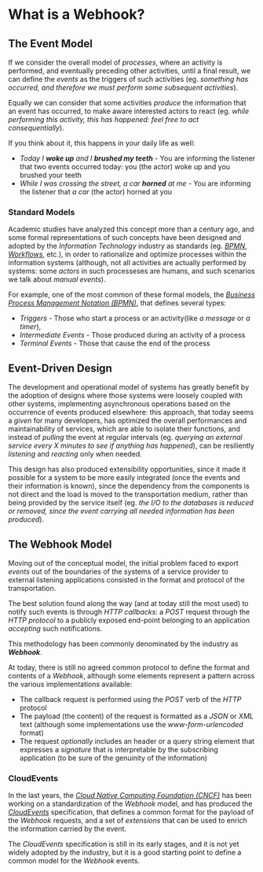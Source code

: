 <!--
 Copyright 2022-2023 Deveel
 
 Licensed under the Apache License, Version 2.0 (the "License");
 you may not use this file except in compliance with the License.
 You may obtain a copy of the License at
 
     http://www.apache.org/licenses/LICENSE-2.0
 
 Unless required by applicable law or agreed to in writing, software
 distributed under the License is distributed on an "AS IS" BASIS,
 WITHOUT WARRANTIES OR CONDITIONS OF ANY KIND, either express or implied.
 See the License for the specific language governing permissions and
 limitations under the License.
-->

# What is a Webhook?

## The Event Model

If we consider the overall model of _processes_, where an activity is performed, and eventually preceding other activities, until a final result, we can define the _events_ as the triggers of such activities (eg. _something has occurred, and therefore we must perform some subsequent activities_).

Equally we can consider that some activities _produce_ the information that an event has occurred, to make aware interested actors to react (eg. _while performing this activity, this has happened: feel free to act consequentially_).

If you think about it, this happens in your daily life as well:

- _Today I **woke up** and I **brushed my teeth**_ - You are informing the listener that two events occurred today: you (the actor) woke up and you brushed your teeth
- _While I was crossing the street, a car **horned** at me_ - You are informing the listener that _a car_ (the actor) horned at you

### Standard Models

Academic studies have analyzed this concept more than a century ago, and some formal representations of such concepts have been designed and adopted by the *Information Technology* industry as standards (eg. _[BPMN](https://en.wikipedia.org/wiki/Business_Process_Model_and_Notation)_, _[Workflows](https://en.wikipedia.org/wiki/Workflow)_, etc.), in order to rationalize and optimize processes within the information systems (although, not all activities are actually performed by systems: some _actors_ in such processeses are humans, and such scenarios we talk about _manual events_).

For example, one of the most common of these formal models, the _[Business Process Management Notation (BPMN)](https://en.wikipedia.org/wiki/Business_Process_Model_and_Notation)_, that defines several types:
* _Triggers_ - Those who start a process or an activity(like _a message_ or _a timer_), 
* _Intermediate Events_ - Those produced during an activity of a process
* _Terminal Events_ - Those that cause the end of the process


## Event-Driven Design

The development and operational model of systems has greatly benefit by the adoption of designs where those systems were loosely coupled with other systems, implementing asynchronous operations based on the occurrence of events produced elsewhere: this approach, that today seems a _given_ for many developers, has optimized the overall performances and maintainability of services, which are able to isolate their functions, and instead of _pulling_ the event at regular intervals (eg. _querying an external service every X minutes to see if anything has happened_), can be resiliently _listening_ and _reacting_ only when needed.

This design has also produced extensibility opportunities, since it made it possible for a system to be more easily integrated (once the events and their information is known), since the dependency from the components is not direct and the load is moved to the transportation medium, rather than being provided by the service itself (eg. _the I/O to the databases is reduced or removed, since the event carrying all needed information has been produced_).

## The Webhook Model

Moving out of the conceptual model, the initial problem faced to export _events_ out of the boundaries of the systems of a service provider to external listening applications consisted in the format and protocol of the transportation.

The best solution found along the way (and at today still the most used) to notify such events is through _HTTP callbacks_: a _POST_ request through the _HTTP protocol_ to a publicly exposed end-point belonging to an application _accepting_ such notifications.

This methodology has been commonly denominated by the industry as _**Webhook**_.

At today, there is still no agreed common protocol to define the format and contents of a _Webhook_, although some elements represent a pattern across the various implementations available:

- The callback request is performed using the _POST_ verb of the _HTTP_ protocol
- The payload (the content) of the request is formatted as a _JSON_ or _XML_ text (although some implementations use the _www-form-urlencoded_ format)
- The request _optionally_ includes an header or a query string element that expresses a _signature_ that is interpretable by the subscribing application (to be sure of the genuinity of the information)

### CloudEvents

In the last years, the _[Cloud Native Computing Foundation (CNCF)](https://www.cncf.io/)_ has been working on a standardization of the _Webhook_ model, and has produced the _[CloudEvents](https://cloudevents.io/)_ specification, that defines a common format for the payload of the _Webhook_ requests, and a set of _extensions_ that can be used to enrich the information carried by the event.

The _CloudEvents_ specification is still in its early stages, and it is not yet widely adopted by the industry, but it is a good starting point to define a common model for the _Webhook_ events.